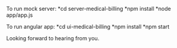 To run mock server:
*cd server-medical-billing
*npm install
*node app/app.js

To run angular app:
*cd ui-medical-billing
*npm install
*npm start

Looking forward to hearing from you.
